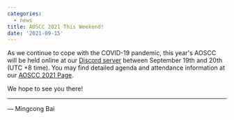 ```yaml
---
categories:
  - news
title: AOSCC 2021 This Weekend!
date: '2021-09-15'
---
```


As we continue to cope with the COVID-19 pandemic, this year's AOSCC will be
held online at our [Discord server](https://discord.gg/VYPHgt9) between
September 19th and 20th (UTC +8 time). You may find detailed agenda and
attendance information at our [AOSCC 2021 Page](https://wiki.aosc.io/community/aoscc/2021/).

We hope to see you there!

----

— Mingcong Bai
